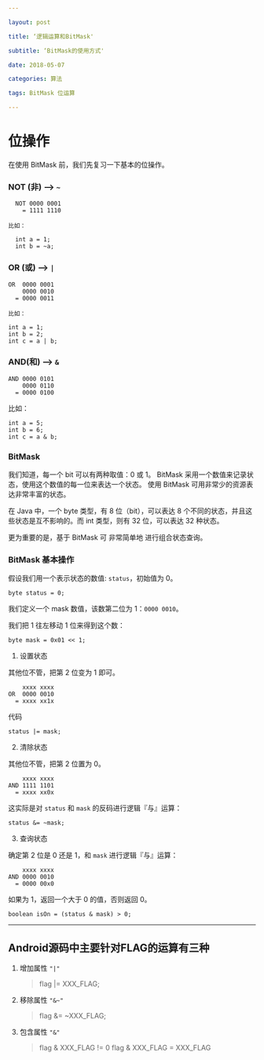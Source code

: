 ```yaml
---

layout: post

title: ‘逻辑运算和BitMask'

subtitle: ‘BitMask的使用方式'

date: 2018-05-07

categories: 算法

tags: BitMask 位运算

---
```


# 位操作

在使用 BitMask 前，我们先复习一下基本的位操作。

### NOT (非) --> `~`
```
  NOT 0000 0001
    = 1111 1110
```
    比如：

```
  int a = 1;
  int b = ~a;
```
### OR (或) --> `|`
  ```
  OR  0000 0001
      0000 0010
    = 0000 0011
  ```
    比如：
  ```
  int a = 1;
  int b = 2;
  int c = a | b;
  ```
### AND(和) --> `&`

```
AND 0000 0101
    0000 0110
  = 0000 0100
```
  比如：
```
int a = 5;
int b = 6;
int c = a & b;
```

### BitMask

我们知道，每一个 bit 可以有两种取值：0 或 1。
BitMask 采用一个数值来记录状态，使用这个数值的每一位来表达一个状态。
使用 BitMask 可用非常少的资源表达非常丰富的状态。

在 Java 中，一个 byte 类型，有 8 位（bit），可以表达 8 个不同的状态，并且这些状态是互不影响的。而 int 类型，则有 32 位，可以表达 32 种状态。

更为重要的是，基于 BitMask 可 非常简单地 进行组合状态查询。

### BitMask 基本操作

假设我们用一个表示状态的数值: `status`，初始值为 0。

```
byte status = 0;
```

我们定义一个 mask 数值，该数第二位为 1：`0000 0010`。

我们把 1 往左移动 1 位来得到这个数：

```
byte mask = 0x01 << 1;
```

1. 设置状态

  其他位不管，把第 2 位变为 1 即可。

```
    xxxx xxxx
OR  0000 0010
  = xxxx xx1x

```

  代码

```
status |= mask;

```
2. 清除状态

  其他位不管，把第 2 位置为 0。

```
    xxxx xxxx
AND 1111 1101
  = xxxx xx0x

```

  这实际是对 `status` 和 `mask` 的反码进行逻辑『与』运算：

```
status &= ~mask;

```
3. 查询状态

  确定第 2 位是 0 还是 1，和 `mask` 进行逻辑『与』运算：

```
    xxxx xxxx
AND 0000 0010
  = 0000 00x0

```
  如果为 1，返回一个大于 0 的值，否则返回 0。
```
boolean isOn = (status & mask) > 0;
```
---

## Android源码中主要针对FLAG的运算有三种

1. 增加属性 `"|"`
    > flag |= XXX_FLAG;

2. 移除属性 `"&~"`
    > flag &= ~XXX_FLAG;

3. 包含属性 `"&"`
    > flag & XXX_FLAG != 0 
    > flag & XXX_FLAG = XXX_FLAG

